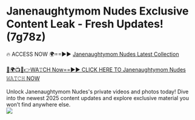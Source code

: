 # Janenaughtymom Nudes Exclusive Content Leak - Fresh Updates! (7g78z)

🔥 ACCESS NOW 🌍==►► <a href="https://tinyurl.com/2mz8nhtm" rel="nofollow">Janenaughtymom Nudes Latest Collection</a>
<br><br>
[🔴🌍📺📱👉WA𝚃CH Now==►► CLICK HERE TO Janenaughtymom Nudes 𝚆𝙰𝚃𝙲𝙷 NOW](https://tinyurl.com/2mz8nhtm)
<br><br>
Unlock Janenaughtymom Nudes's private videos and photos today! Dive into the newest 2025 content updates and explore exclusive material you won’t find anywhere else.
<br>
<a href="https://tinyurl.com/2mz8nhtm" rel="nofollow" data-target="animated-image.originalLink"><img src="https://camo.githubusercontent.com/8a4f000d20f83aca3bf7ec5f350d767afa0574a8a352519fd8cfa583a6f93a33/68747470733a2f2f692e696d6775722e636f6d2f644a486b345a712e676966" data-canonical-src="https://i.imgur.com/dJHk4Zq.gif" style="max-width: 100%; display: inline-block;" data-target="animated-image.originalImage"></a>
<br>

